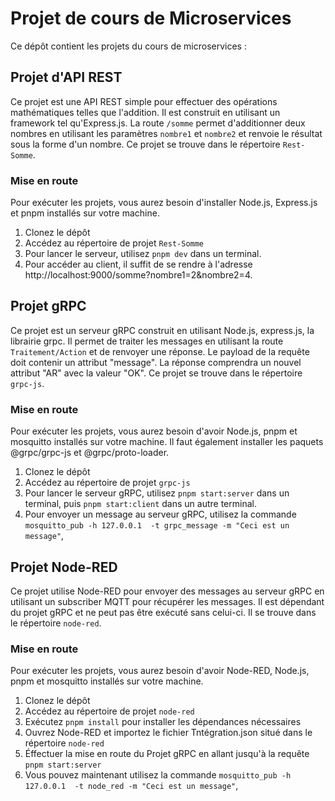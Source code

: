 # Projet de cours de Microservices

Ce dépôt contient les projets du cours de microservices :

## Projet d'API REST

Ce projet est une API REST simple pour effectuer des opérations mathématiques telles que l'addition. Il est construit en utilisant un framework tel qu'Express.js. La route `/somme` permet d'additionner deux nombres en utilisant les paramètres `nombre1` et `nombre2` et renvoie le résultat sous la forme d'un nombre. Ce projet se trouve dans le répertoire `Rest-Somme`.

### Mise en route

Pour exécuter les projets, vous aurez besoin d'installer Node.js, Express.js et pnpm installés sur votre machine.

1. Clonez le dépôt
2. Accédez au répertoire de projet `Rest-Somme`
3. Pour lancer le serveur, utilisez `pnpm dev` dans un terminal.
4. Pour accéder au client, il suffit de se rendre à l'adresse http://localhost:9000/somme?nombre1=2&nombre2=4.

## Projet gRPC

Ce projet est un serveur gRPC construit en utilisant Node.js, express.js, la librairie grpc. Il permet de traiter les messages en utilisant la route `Traitement/Action` et de renvoyer une réponse. Le payload de la requête doit contenir un attribut "message". La réponse comprendra un nouvel attribut "AR" avec la valeur "OK". Ce projet se trouve dans le répertoire `grpc-js`.

### Mise en route

Pour exécuter les projets, vous aurez besoin d'avoir Node.js, pnpm et mosquitto installés sur votre machine. Il faut également installer les paquets @grpc/grpc-js et @grpc/proto-loader.

1. Clonez le dépôt
2. Accédez au répertoire de projet `grpc-js`
3. Pour lancer le serveur gRPC, utilisez `pnpm start:server` dans un terminal, puis `pnpm start:client` dans un autre terminal.
4. Pour envoyer un message au serveur gRPC, utilisez la commande `mosquitto_pub -h 127.0.0.1  -t grpc_message -m "Ceci est un message"`,

## Projet Node-RED

Ce projet utilise Node-RED pour envoyer des messages au serveur gRPC en utilisant un subscriber MQTT pour récupérer les messages. Il est dépendant du projet gRPC et ne peut pas être exécuté sans celui-ci. Il se trouve dans le répertoire `node-red`.

### Mise en route

Pour exécuter les projets, vous aurez besoin d'avoir Node-RED, Node.js, pnpm et mosquitto installés sur votre machine. 

1. Clonez le dépôt
2. Accédez au répertoire de projet `node-red`
3. Exécutez `pnpm install` pour installer les dépendances nécessaires
4. Ouvrez Node-RED et importez le fichier Tntégration.json situé dans le répertoire `node-red`
5. Éffectuer la mise en route du Projet gRPC en allant jusqu'à la requête `pnpm start:server`
6. Vous pouvez maintenant utilisez la commande `mosquitto_pub -h 127.0.0.1  -t node_red -m "Ceci est un message"`,